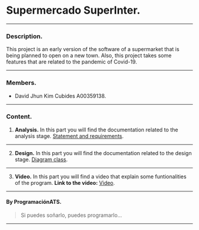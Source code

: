 # Supermercado SuperInter.
___
### Description.
This project is an early version of the software of a supermarket that is being planned to open on a new town. Also,
this project takes some features that are related to the pandemic of Covid-19.
___
### Members.
- David Jhun Kim Cubides A00359138.
___
### Content.
1. **Analysis.**
In this part you will find the documentation related to the analysis stage.
[Statement and requirements](https://github.com/David-Jhun/Supermarket/tree/master/Documents/Analysis).
___
2. **Design.**
In this part you will find the documentation related to the design stage.
[Diagram class](https://github.com/David-Jhun/Supermarket/tree/master/Documents/Design).
___
3. **Video.**
In this part you will find a video that explain some funtionalities of the program.
**Link to the video:** [Video](https://youtu.be/CiBC9LMZ888).
___
#### By ProgramaciónATS.
> Si puedes soñarlo, puedes programarlo...
___
